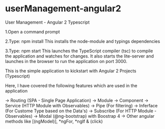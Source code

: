 # userManagement-angular2

User Management - Angular 2 Typescript

1.Open a command prompt

2.Type: npm install This installs the node-module and typings dependencies

3.Type: npm start This launches the TypeScript compiler (tsc) to compile the application and watches for changes. It also starts the lite-server and launches in the browser to run the application on port 3000.

This is the simple application to kickstart with Angular 2 Projects (Typescript)

Here, I have covered the following features which are used in the application

-> Routing (SPA - Single Page Application)
-> Module
-> Component
-> Service (HTTP Module with Observables)
-> Pipe (For filtering)
-> Inferface (For Custome Type based on the Data's)
-> Subscribe (For HTTP Module - Observables)
-> Modal (@ng-bootstrap) with Boostrap 4
-> Other angular methods like [(ngModel)], *ngFor, *ngIf & (click)

